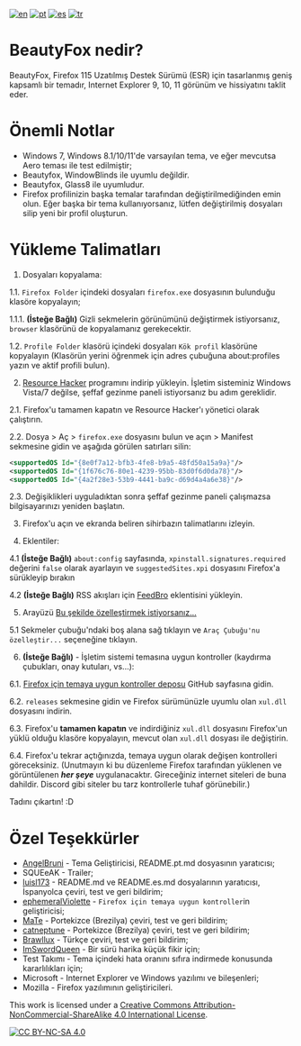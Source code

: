 [![en](https://img.shields.io/badge/readme-en-red.svg)](https://github.com/angelbruni/BeautyFox/blob/main/README.md)
[![pt](https://img.shields.io/badge/leia--me-pt-green.svg)](https://github.com/angelbruni/BeautyFox/blob/main/README.pt.md)
[![es](https://img.shields.io/badge/léame-es-yellow.svg)](https://github.com/angelbruni/BeautyFox/blob/main/README.es.md)
[![tr](https://img.shields.io/badge/benioku-tr-aqua.svg)](https://github.com/angelbruni/BeautyFox/blob/main/README.tr.md)
# BeautyFox nedir?
BeautyFox, Firefox 115 Uzatılmış Destek Sürümü (ESR) için tasarlanmış geniş kapsamlı bir temadır, Internet Explorer 9, 10, 11 görünüm ve hissiyatını taklit eder.
# Önemli Notlar
* Windows 7, Windows 8.1/10/11'de varsayılan tema, ve eğer mevcutsa Aero teması ile test edilmiştir;
* Beautyfox, WindowBlinds ile uyumlu değildir.
* Beautyfox, Glass8 ile uyumludur.
* Firefox profilinizin başka temalar tarafından değiştirilmediğinden emin olun. Eğer başka bir tema kullanıyorsanız, lütfen değiştirilmiş dosyaları silip yeni bir profil oluşturun.

# Yükleme Talimatları

1. Dosyaları kopyalama:

1.1.	`Firefox Folder` içindeki dosyaları `firefox.exe` dosyasının bulunduğu klasöre kopyalayın;

1.1.1. **(İsteğe Bağlı)** Gizli sekmelerin görünümünü değiştirmek istiyorsanız, `browser` klasörünü de kopyalamanız gerekecektir.

1.2.	`Profile Folder` klasörü içindeki dosyaları `Kök profil` klasörüne kopyalayın (Klasörün yerini öğrenmek için adres çubuğuna about:profiles yazın ve aktif profili bulun).

2.	[Resource Hacker](https://angusj.com/resourcehacker/) programını indirip yükleyin. İşletim sisteminiz Windows Vista/7 değilse, şeffaf gezinme paneli istiyorsanız bu adım gereklidir.

2.1.	Firefox'u tamamen kapatın ve Resource Hacker'ı yönetici olarak çalıştırın.

2.2.	Dosya > Aç > `firefox.exe` dosyasını bulun ve açın > Manifest sekmesine gidin ve aşağıda görülen satırları silin:
```xml
<supportedOS Id="{8e0f7a12-bfb3-4fe8-b9a5-48fd50a15a9a}"/>
<supportedOS Id="{1f676c76-80e1-4239-95bb-83d0f6d0da78}"/>
<supportedOS Id="{4a2f28e3-53b9-4441-ba9c-d69d4a4a6e38}"/>
```
2.3.	Değişiklikleri uyguladıktan sonra şeffaf gezinme paneli çalışmazsa bilgisayarınızı yeniden başlatın.

3. Firefox'u açın ve ekranda beliren sihirbazın talimatlarını izleyin.

4.	Eklentiler:

4.1	**(İsteğe Bağlı)** `about:config` sayfasında, `xpinstall.signatures.required` değerini `false` olarak ayarlayın ve `suggestedSites.xpi` dosyasını Firefox'a sürükleyip bırakın

4.2	**(İsteğe Bağlı)** RSS akışları için [FeedBro](https://addons.mozilla.org/en-US/firefox/addon/feedbroreader/) eklentisini yükleyin.

5. Arayüzü [Bu şekilde özelleştirmek istiyorsanız...](https://www.techrepublic.com/wp-content/uploads/2011/03/6202428.png) 

5.1 Sekmeler çubuğu'ndaki boş alana sağ tıklayın ve `Araç Çubuğu'nu özelleştir...` seçeneğine tıklayın.

6. **(İsteğe Bağlı)** - İşletim sistemi temasına uygun kontroller (kaydırma çubukları, onay kutuları, vs...):

6.1. [Firefox için temaya uygun kontroller deposu](https://github.com/ephemeralViolette/firefox-native-controls) GitHub sayfasına gidin.

6.2. `releases` sekmesine gidin ve Firefox sürümünüzle uyumlu olan `xul.dll` dosyasını indirin.

6.3. Firefox'u **tamamen kapatın** ve indirdiğiniz `xul.dll` dosyasını Firefox'un yüklü olduğu klasöre kopyalayın, mevcut olan `xul.dll` dosyası ile değiştirin.

6.4. Firefox'u tekrar açtığınızda, temaya uygun olarak değişen kontrolleri göreceksiniz. (Unutmayın ki bu düzenleme Firefox tarafından yüklenen ve görüntülenen ***her şeye*** uygulanacaktır. Gireceğiniz internet siteleri de buna dahildir. Discord gibi siteler bu tarz kontrollerle tuhaf görünebilir.)

Tadını çıkartın! :D

# Özel Teşekkürler
* [AngelBruni](https://github.com/angelbruni) - Tema Geliştiricisi, README.pt.md dosyasının yaratıcısı;
* SQUEeAK - Trailer;
* [luisl173](https://github.com/luisl173) - README.md ve README.es.md dosyalarının yaratıcısı, İspanyolca çeviri, test ve geri bildirim;
* [ephemeralViolette](https://github.com/ephemeralViolette) - `Firefox için temaya uygun kontroller`in geliştiricisi;
* [MaTe](https://github.com/MisforMaTe) - Portekizce (Brezilya) çeviri, test ve geri bildirim;
* [catneptune](https://github.com/catneptune) - Portekizce (Brezilya) çeviri, test ve geri bildirim;
* [Brawllux](https://github.com/EndlessLuck) - Türkçe çeviri, test ve geri bildirim;
* [ImSwordQueen](https://github.com/ImSwordQueen) - Bir sürü harika küçük fikir için;
* Test Takımı - Tema içindeki hata oranını sıfıra indirmede konusunda kararlılıkları için;
* Microsoft - Internet Explorer ve Windows yazılımı ve bileşenleri;
* Mozilla - Firefox yazılımının geliştiricileri.


This work is licensed under a
[Creative Commons Attribution-NonCommercial-ShareAlike 4.0 International License][cc-by-nc-sa].

[![CC BY-NC-SA 4.0][cc-by-nc-sa-image]][cc-by-nc-sa]

[cc-by-nc-sa]: http://creativecommons.org/licenses/by-nc-sa/4.0/
[cc-by-nc-sa-image]: https://licensebuttons.net/l/by-nc-sa/4.0/88x31.png